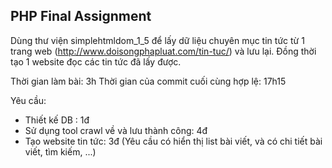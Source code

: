 ## PHP Final Assignment

Dùng thư viện simplehtmldom_1_5 để lấy dữ liệu chuyên mục tin tức từ 1 trang web (http://www.doisongphapluat.com/tin-tuc/) và lưu lại. 
Đồng thời tạo 1 website đọc các tin tức đã lấy được.

Thời gian làm bài: 3h
Thời gian của commit cuối cùng hợp lệ: 17h15

Yêu cầu: 
- Thiết kế DB : 1đ
- Sử dụng tool crawl về và lưu thành công: 4đ
- Tạo website tin tức: 3đ (Yêu cầu có hiển thị list bài viết, và có chi tiết bài viết, tìm kiếm, ...)

